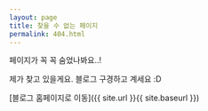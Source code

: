 ```yaml
---
layout: page
title: 찾을 수 없는 페이지
permalink: 404.html
---
```


페이지가 꼭 꼭 숨었나봐요..!

제가 찾고 있을게요. 블로그 구경하고 계세요 :D

[블로그 홈페이지로 이동]({{ site.url }}{{ site.baseurl }})
